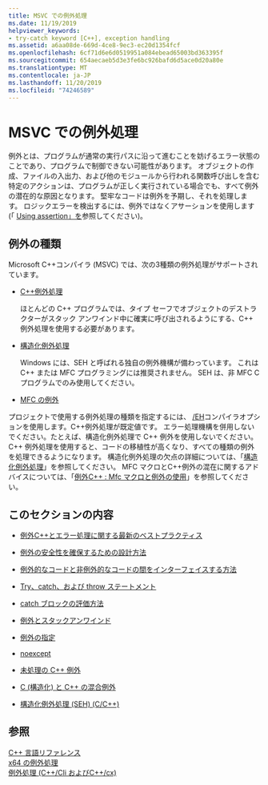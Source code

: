 ```yaml
---
title: MSVC での例外処理
ms.date: 11/19/2019
helpviewer_keywords:
- try-catch keyword [C++], exception handling
ms.assetid: a6aa08de-669d-4ce8-9ec3-ec20d1354fcf
ms.openlocfilehash: 6cf71d6e6d0519951a084ebead65003bd363395f
ms.sourcegitcommit: 654aecaeb5d3e3fe6bc926bafd6d5ace0d20a80e
ms.translationtype: MT
ms.contentlocale: ja-JP
ms.lasthandoff: 11/20/2019
ms.locfileid: "74246589"
---
```

# <a name="exception-handling-in-msvc"></a>MSVC での例外処理

例外とは、プログラムが通常の実行パスに沿って進むことを妨げるエラー状態のことであり、プログラムで制御できない可能性があります。 オブジェクトの作成、ファイルの入出力、および他のモジュールから行われる関数呼び出しを含む特定のアクションは、プログラムが正しく実行されている場合でも、すべて例外の潜在的な原因となります。 堅牢なコードは例外を予期し、それを処理します。 ロジックエラーを検出するには、例外ではなくアサーションを使用します (「 [Using assertion」を](/visualstudio/debugger/c-cpp-assertions)参照してください)。

## <a name="kinds-of-exceptions"></a>例外の種類

Microsoft C++コンパイラ (MSVC) では、次の3種類の例外処理がサポートされています。

- [C++例外処理](errors-and-exception-handling-modern-cpp.md)

   ほとんどの C++ プログラムでは、タイプ セーフでオブジェクトのデストラクターがスタック アンワインド中に確実に呼び出されるようにする、C++ 例外処理を使用する必要があります。

- [構造化例外処理](structured-exception-handling-c-cpp.md)

   Windows には、SEH と呼ばれる独自の例外機構が備わっています。 これは C++ または MFC プログラミングには推奨されません。 SEH は、非 MFC C プログラムでのみ使用してください。

- [MFC の例外](../mfc/exception-handling-in-mfc.md)

プロジェクトで使用する例外処理の種類を指定するには、 [/EH](../build/reference/eh-exception-handling-model.md)コンパイラオプションを使用します。C++例外処理が既定値です。 エラー処理機構を併用しないでください。たとえば、構造化例外処理で C++ 例外を使用しないでください。 C++ 例外処理を使用すると、コードの移植性が高くなり、すべての種類の例外を処理できるようになります。 構造化例外処理の欠点の詳細については、「[構造化例外処理](structured-exception-handling-c-cpp.md)」を参照してください。 MFC マクロとC++例外の混在に関するアドバイスについては、「[例外C++ : Mfc マクロと例外の使用](../mfc/exceptions-using-mfc-macros-and-cpp-exceptions.md)」を参照してください。

## <a name="in-this-section"></a>このセクションの内容

- [例外C++とエラー処理に関する最新のベストプラクティス](errors-and-exception-handling-modern-cpp.md)

- [例外の安全性を確保するための設計方法](how-to-design-for-exception-safety.md)

- [例外的なコードと非例外的なコードの間をインターフェイスする方法](how-to-interface-between-exceptional-and-non-exceptional-code.md)

- [Try、catch、および throw ステートメント](try-throw-and-catch-statements-cpp.md)

- [catch ブロックの評価方法](how-catch-blocks-are-evaluated-cpp.md)

- [例外とスタックアンワインド](exceptions-and-stack-unwinding-in-cpp.md)

- [例外の指定](exception-specifications-throw-cpp.md)

- [noexcept](noexcept-cpp.md)

- [未処理の C++ 例外](unhandled-cpp-exceptions.md)

- [C (構造化) と C++ の混合例外](mixing-c-structured-and-cpp-exceptions.md)

- [構造化例外処理 (SEH) (C/C++)](structured-exception-handling-c-cpp.md)

## <a name="see-also"></a>参照

[C++ 言語リファレンス](cpp-language-reference.md)</br>
[x64 の例外処理](../build/exception-handling-x64.md)</br>
[例外処理 (C++/Cli およびC++/cx)](../extensions/exception-handling-cpp-component-extensions.md)
